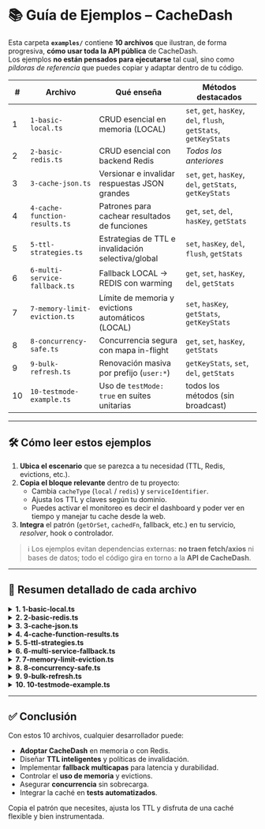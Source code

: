 # 📚 Guía de Ejemplos – **CacheDash**

Esta carpeta **`examples/`** contiene **10 archivos** que ilustran, de forma progresiva, **cómo usar toda la API pública** de CacheDash.  
Los ejemplos **no están pensados para ejecutarse** tal cual, sino como _píldoras de referencia_ que puedes copiar y adaptar dentro de tu código.

| # | Archivo | Qué enseña | Métodos destacados |
|---|---------|-----------|--------------------|
| 1 | `1-basic-local.ts` | CRUD esencial en memoria (LOCAL) | `set`, `get`, `hasKey`, `del`, `flush`, `getStats`, `getKeyStats` |
| 2 | `2-basic-redis.ts` | CRUD esencial con backend Redis | _Todos los anteriores_ |
| 3 | `3-cache-json.ts` | Versionar e invalidar respuestas JSON grandes | `set`, `get`, `hasKey`, `del`, `getStats`, `getKeyStats` |
| 4 | `4-cache-function-results.ts` | Patrones para cachear resultados de funciones | `get`, `set`, `del`, `hasKey`, `getStats` |
| 5 | `5-ttl-strategies.ts` | Estrategias de TTL e invalidación selectiva/global | `set`, `hasKey`, `del`, `flush`, `getStats` |
| 6 | `6-multi-service-fallback.ts` | Fallback LOCAL → REDIS con warming | `get`, `set`, `hasKey`, `del`, `getStats` |
| 7 | `7-memory-limit-eviction.ts` | Límite de memoria y evictions automáticos (LOCAL) | `set`, `hasKey`, `getStats`, `getKeyStats` |
| 8 | `8-concurrency-safe.ts` | Concurrencia segura con mapa in-flight | `get`, `set`, `hasKey`, `getStats` |
| 9 | `9-bulk-refresh.ts` | Renovación masiva por prefijo (`user:*`) | `getKeyStats`, `set`, `del`, `getStats` |
| 10| `10-testmode-example.ts` | Uso de `testMode: true` en suites unitarias | todos los métodos (sin broadcast) |

---

## 🛠 Cómo leer estos ejemplos

1. **Ubica el escenario** que se parezca a tu necesidad (TTL, Redis, evictions, etc.).
2. **Copia el bloque relevante** dentro de tu proyecto:
   - Cambia `cacheType` (`local` / `redis`) y `serviceIdentifier`.
   - Ajusta los TTL y claves según tu dominio.
   - Puedes activar el monitoreo es decir el dashboard y poder ver en tiempo y manejar tu cache desde la web.
3. **Integra** el patrón (`getOrSet`, `cachedFn`, fallback, etc.) en tu servicio, _resolver_, hook o controlador.

> ℹ️ Los ejemplos evitan dependencias externas: **no traen fetch/axios** ni bases de datos; todo el código gira en torno a la **API de CacheDash**.

---

## 📑 Resumen detallado de cada archivo

<details>
<summary><strong>1. 1-basic-local.ts</strong></summary>

CRUD esencial en memoria. Muestra TTL global vs. personalizado, expiración real, verificación con `hasKey`, limpieza puntual (`del`) y total (`flush`), además de `getStats` y `getKeyStats`.
</details>

<details>
<summary><strong>2. 2-basic-redis.ts</strong></summary>

Mismo CRUD usando Redis. Explica cómo construir `redisOptions` con variables de entorno (`REDIS_URL`, `REDIS_HOST`, `REDIS_PORT`).
</details>

<details>
<summary><strong>3. 3-cache-json.ts</strong></summary>

Guarda un JSON grande (p. ej. respuesta REST/GraphQL), lo versiona (`v1 → v2`), y enseña a invalidar con `del` cuando la API cambia.
</details>

<details>
<summary><strong>4. 4-cache-function-results.ts</strong></summary>

Tres patrones prácticos para cachear resultados de funciones:
1. `getOrSet` (clave fija)  
2. `cachedFn` (decorador args → clave)  
3. Inline caching con TTL propio
</details>

<details>
<summary><strong>5. 5-ttl-strategies.ts</strong></summary>

Demuestra TTL diferenciado según la naturaleza del dato (config 1 h, session 15 min, search 30 s) y cuándo usar `del` o `flush`.
</details>

<details>
<summary><strong>6. 6-multi-service-fallback.ts</strong></summary>

Mantiene dos instancias: `localCache` (baja latencia) y `redisCache` (durable). Patrón de lectura LOCAL → REDIS y _warming_ de la capa rápida.
</details>

<details>
<summary><strong>7. 7-memory-limit-eviction.ts</strong></summary>

Muestra cómo establecer `maxMemorySizeMB` y ver en las stats cómo se incrementa `evictions` al superar el umbral.
</details>

<details>
<summary><strong>8. 8-concurrency-safe.ts</strong></summary>

Patrón “in-flight map” para evitar que múltiples peticiones concurrentes computen el mismo resultado cuando la clave aún no existe.
</details>

<details>
<summary><strong>9. 9-bulk-refresh.ts</strong></summary>

Proceso de renovación masiva de claves `user:*` por migración o invalidez selectiva, sin reiniciar toda la caché.  
Usa `getKeyStats()` para iterar y aplicar `set` o `del`.
</details>

<details>
<summary><strong>10. 10-testmode-example.ts</strong></summary>

Cómo instanciar CacheDash con `testMode: true` para suites de Jest.  
Desactiva WebSockets, timers y monitorización para que los tests sean rápidos y estables.
</details>

---

## ✅ Conclusión

Con estos 10 archivos, cualquier desarrollador puede:

- **Adoptar CacheDash** en memoria o con Redis.
- Diseñar **TTL inteligentes** y políticas de invalidación.
- Implementar **fallback multicapas** para latencia y durabilidad.
- Controlar el **uso de memoria** y evictions.
- Asegurar **concurrencia** sin sobrecarga.
- Integrar la caché en **tests automatizados**.

Copia el patrón que necesites, ajusta los TTL y disfruta de una caché flexible y bien instrumentada.
